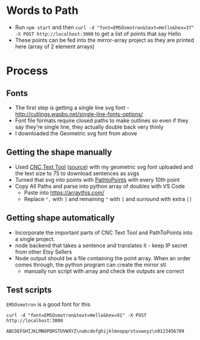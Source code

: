 # Words to Path

- Run `npm start` and then `curl -d "font=EMSOsmotron&text=Hello&hex=37" -X POST http://localhost:3000` to get a list of points that say Hello
- These points can be fed into the mirror-array project as they are printed here (array of 2 element arrays)

# Process
## Fonts

- The first step is getting a single line svg font - http://cutlings.wasbo.net/single-line-fonts-options/
- Font file formats require closed paths to make outlines so even if they say they're single line, they actually double back very thinly
- I downloaded the Geometric svg font from above

## Getting the shape manually

- Used [CNC Text Tool](https://msurguy.github.io/cnc-text-tool/) ([source](https://github.com/msurguy/cnc-text-tool)) with my geometric svg font uploaded and the text size to 75 to download sentences as svgs
- Turned that svg into points with [PathtoPoints](https://shinao.github.io/PathToPoints/) with every 10th point
- Copy All Paths and parse into python array of doubles with VS Code
  - Paste into https://arraythis.com/
  - Replace `",` with `]` and remaining `"` with `[` and surround with extra `[]`


## Getting shape automatically

- Incorporate the important parts of CNC Text Tool and PathToPoints into a single project.
- node backend that takes a sentence and translates it - keep IP secret from other Etsy Sellers
- Node output should be a file containing the point array. When an order comes through, the python program can create the mirror stl
  - manually run script with array and check the outputs are correct
 


## Test scripts

`EMSOsmotron` is a good font for this

```
curl -d "font=EMSOsmotron&text=Hello&hex=91" -X POST http://localhost:3000

ABCDEFGHIJKLMNOPQRSTUVWXYZ\nabcdefghijklmnopqrstuvwxyz\n0123456789
```
